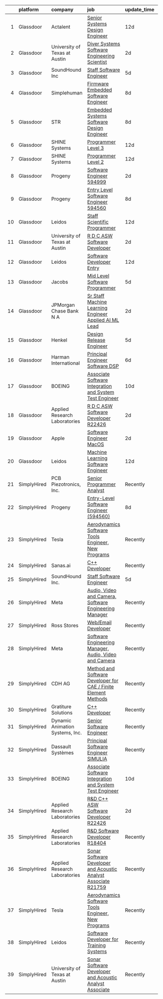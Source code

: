 

|    | platform    | company                         | job                                                                                                                                                                                                                                                                                                                                                                                                                                                                                                                                                                                                                                                                                                                                                                                                                                                                                                                                                                                                                                                                                                                                                                                                                                                                                                                                                       | update_time   | location            |
|---:|:------------|:--------------------------------|:----------------------------------------------------------------------------------------------------------------------------------------------------------------------------------------------------------------------------------------------------------------------------------------------------------------------------------------------------------------------------------------------------------------------------------------------------------------------------------------------------------------------------------------------------------------------------------------------------------------------------------------------------------------------------------------------------------------------------------------------------------------------------------------------------------------------------------------------------------------------------------------------------------------------------------------------------------------------------------------------------------------------------------------------------------------------------------------------------------------------------------------------------------------------------------------------------------------------------------------------------------------------------------------------------------------------------------------------------------|:--------------|:--------------------|
|  1 | Glassdoor   | Actalent                        | [Senior Systems Design Engineer](https://www.glassdoor.com/partner/jobListing.htm?pos=110&ao=1110586&s=58&guid=0000018340008d959224cfc28e54ea17&src=GD_JOB_AD&t=SR&vt=w&ea=1&cs=1_c436186a&cb=1663226121893&jobListingId=1008114848893&cpc=9908D8D4413DBB8A&jrtk=3-0-1gd0013drkhqe801-1gd0013ejkcko800-412b66006b682c75--6NYlbfkN0ChYVx_I3yfZ_JDY3EFoivtqvi_stwnZ_kRt8Dowt_l_d1ydueao4NE-oUleRJ4yhjPp1siZD5EE8s_iig6ulvsPYCk9JvHNrhSUhte11OvzM3TSGLAX4VakrRoImjHtqx0fe-uour-HQFbYsH1ikq7HHQA0MikOipbs2UNsBwb58U4V9c1roZw-PTiDzj-5Q3Rzuceo4i67Y5lJO-M7R0B5qHVK4Mb4hYVRAII81ji2O-T7v5dTKxdPb8D6dtS8b2ssCnzls1d2FdQHLYXyxoIohUi6dV-mu_abdD83MZjq5YIG7OXc9TlrVLw88NVzMuSQ_6Z7bGP8uFumweWqg12IjVAnHhEym1G3R5KYpb__8CWTaPJTU_-iNKbmtMrzZfo_ErZ8XMZhWIs89_uEcCaiQx157tbgGODtvdd4nkhGxutbn6wgLB8EWz3vei8KEhfvZEn0KHWy2HG3YqpV303yXo2IogasAjYoYFymBcQCtywrLNSYDUuKzFB1ZjwsL0ppwjXsqrevxshIFPO8ANDWCRNDz8sVqTQErqSdgaEsmeSUwXwmvZ80dNBu4wGjbvIc_hot7ouA7h9hQpvjzWUw_JVPCIg84xS5qi0TCO6uRwcZvcMyrjHSF6h7KleVgpWfcvuqLNJtqbR2ldxAczVuegbuWWkXbcaoAJCumLxZ8A85k8OKNNne_A3Fxd2atbhd8tnheeo6b0V2cuQ6IIXd9SO3-RvzqoBeST_r3ewfZUzOb9CX8TjBWAdPKUO36KfmJ2pAkesAc9-a8FfK60zMQPu-soKJmQbA8bV0R40qpb6u6uMeYy0weT2saRehFtpCrkcOi2gRckRG4q3WTONtd0Awa_9KcsWBRMxXZ3gC7X4sNibhV3aabX4QA9nKmxMws8eHpUuI5xfUPC_7jrJJe1g5y5ruXEUi_8gIjQFpiQRyy_n-l4GHK6WJaHmapDVxeOzYJY-wraxHzbegapW) | 12d           | Eden Prairie, MN    |
|  2 | Glassdoor   | University of Texas at Austin   | [Diver Systems Software Engineering Scientist](https://www.glassdoor.com/partner/jobListing.htm?pos=105&ao=1136043&s=58&guid=0000018340008d959224cfc28e54ea17&src=GD_JOB_AD&t=SR&vt=w&cs=1_fdcdbe2f&cb=1663226121892&jobListingId=1008134570966&jrtk=3-0-1gd0013drkhqe801-1gd0013ejkcko800-b68ce17203cedfa0-)                                                                                                                                                                                                                                                                                                                                                                                                                                                                                                                                                                                                                                                                                                                                                                                                                                                                                                                                                                                                                                             | 2d            | Austin, TX          |
|  3 | Glassdoor   | SoundHound Inc                  | [Staff Software Engineer](https://www.glassdoor.com/partner/jobListing.htm?pos=108&ao=1136043&s=58&guid=0000018340008d959224cfc28e54ea17&src=GD_JOB_AD&t=SR&vt=w&ea=1&cs=1_a97b3ed6&cb=1663226121892&jobListingId=1008130047195&jrtk=3-0-1gd0013drkhqe801-1gd0013ejkcko800-3428b7ce9c956431-)                                                                                                                                                                                                                                                                                                                                                                                                                                                                                                                                                                                                                                                                                                                                                                                                                                                                                                                                                                                                                                                             | 5d            | Santa Clara, CA     |
|  4 | Glassdoor   | Simplehuman                     | [Firmware Embedded Software Engineer](https://www.glassdoor.com/partner/jobListing.htm?pos=111&ao=1136043&s=58&guid=0000018340008d959224cfc28e54ea17&src=GD_JOB_AD&t=SR&vt=w&ea=1&cs=1_8fa1f25b&cb=1663226121892&jobListingId=1008121793908&jrtk=3-0-1gd0013drkhqe801-1gd0013ejkcko800-4dbeb1aa5cf043f4-)                                                                                                                                                                                                                                                                                                                                                                                                                                                                                                                                                                                                                                                                                                                                                                                                                                                                                                                                                                                                                                                 | 8d            | Torrance, CA        |
|  5 | Glassdoor   | STR                             | [Embedded Systems Software Design Engineer](https://www.glassdoor.com/partner/jobListing.htm?pos=120&ao=1136043&s=58&guid=0000018340008d959224cfc28e54ea17&src=GD_JOB_AD&t=SR&vt=w&ea=1&cs=1_10eeaaae&cb=1663226121895&jobListingId=1008121389988&jrtk=3-0-1gd0013drkhqe801-1gd0013ejkcko800-b47c9cf08a6f2c3c-)                                                                                                                                                                                                                                                                                                                                                                                                                                                                                                                                                                                                                                                                                                                                                                                                                                                                                                                                                                                                                                           | 8d            | Woburn, MA          |
|  6 | Glassdoor   | SHINE Systems                   | [Programmer Level 3](https://www.glassdoor.com/partner/jobListing.htm?pos=115&ao=1136043&s=58&guid=0000018340008d959224cfc28e54ea17&src=GD_JOB_AD&t=SR&vt=w&ea=1&cs=1_a88ebe7b&cb=1663226121893&jobListingId=1008114863956&jrtk=3-0-1gd0013drkhqe801-1gd0013ejkcko800-494a43996fc92e6e-)                                                                                                                                                                                                                                                                                                                                                                                                                                                                                                                                                                                                                                                                                                                                                                                                                                                                                                                                                                                                                                                                  | 12d           | Bethesda, MD        |
|  7 | Glassdoor   | SHINE Systems                   | [Programmer Level 2](https://www.glassdoor.com/partner/jobListing.htm?pos=113&ao=1136043&s=58&guid=0000018340008d959224cfc28e54ea17&src=GD_JOB_AD&t=SR&vt=w&cs=1_d4026cee&cb=1663226121893&jobListingId=1008114863901&jrtk=3-0-1gd0013drkhqe801-1gd0013ejkcko800-8d32ac5374fd15ce-)                                                                                                                                                                                                                                                                                                                                                                                                                                                                                                                                                                                                                                                                                                                                                                                                                                                                                                                                                                                                                                                                       | 12d           | Bethesda, MD        |
|  8 | Glassdoor   | Progeny                         | [Software Engineer  594999 ](https://www.glassdoor.com/partner/jobListing.htm?pos=119&ao=1136043&s=58&guid=0000018340008d959224cfc28e54ea17&src=GD_JOB_AD&t=SR&vt=w&cs=1_e3a9047e&cb=1663226121893&jobListingId=1008134031369&jrtk=3-0-1gd0013drkhqe801-1gd0013ejkcko800-6d016ac3371836b7-)                                                                                                                                                                                                                                                                                                                                                                                                                                                                                                                                                                                                                                                                                                                                                                                                                                                                                                                                                                                                                                                               | 2d            | Manassas, VA        |
|  9 | Glassdoor   | Progeny                         | [Entry Level Software Engineer  594560 ](https://www.glassdoor.com/partner/jobListing.htm?pos=109&ao=1136043&s=58&guid=0000018340008d959224cfc28e54ea17&src=GD_JOB_AD&t=SR&vt=w&cs=1_51415a08&cb=1663226121892&jobListingId=1008120992779&jrtk=3-0-1gd0013drkhqe801-1gd0013ejkcko800-2b9a7bfbde9af731-)                                                                                                                                                                                                                                                                                                                                                                                                                                                                                                                                                                                                                                                                                                                                                                                                                                                                                                                                                                                                                                                   | 8d            | Manassas, VA        |
| 10 | Glassdoor   | Leidos                          | [Staff Scientific Programmer](https://www.glassdoor.com/partner/jobListing.htm?pos=118&ao=1136043&s=58&guid=0000018340008d959224cfc28e54ea17&src=GD_JOB_AD&t=SR&vt=w&cs=1_589ea19e&cb=1663226121893&jobListingId=1008114265250&jrtk=3-0-1gd0013drkhqe801-1gd0013ejkcko800-1db047aca6211fd4-)                                                                                                                                                                                                                                                                                                                                                                                                                                                                                                                                                                                                                                                                                                                                                                                                                                                                                                                                                                                                                                                              | 12d           | Bethesda, MD        |
| 11 | Glassdoor   | University of Texas at Austin   | [R D C   ASW Software Developer](https://www.glassdoor.com/partner/jobListing.htm?pos=104&ao=1136043&s=58&guid=0000018340008d959224cfc28e54ea17&src=GD_JOB_AD&t=SR&vt=w&cs=1_323c633d&cb=1663226121892&jobListingId=1008134571094&jrtk=3-0-1gd0013drkhqe801-1gd0013ejkcko800-505db6517f58eced-)                                                                                                                                                                                                                                                                                                                                                                                                                                                                                                                                                                                                                                                                                                                                                                                                                                                                                                                                                                                                                                                           | 2d            | Austin, TX          |
| 12 | Glassdoor   | Leidos                          | [Software Developer  Entry](https://www.glassdoor.com/partner/jobListing.htm?pos=106&ao=1136043&s=58&guid=0000018340008d959224cfc28e54ea17&src=GD_JOB_AD&t=SR&vt=w&cs=1_1afa9eff&cb=1663226121892&jobListingId=1008114309415&jrtk=3-0-1gd0013drkhqe801-1gd0013ejkcko800-2b9381d73996060a-)                                                                                                                                                                                                                                                                                                                                                                                                                                                                                                                                                                                                                                                                                                                                                                                                                                                                                                                                                                                                                                                                | 12d           | Bethesda, MD        |
| 13 | Glassdoor   | Jacobs                          | [Mid Level Software Programmer](https://www.glassdoor.com/partner/jobListing.htm?pos=114&ao=1136043&s=58&guid=0000018340008d959224cfc28e54ea17&src=GD_JOB_AD&t=SR&vt=w&cs=1_f727c3b7&cb=1663226121893&jobListingId=1008128557334&jrtk=3-0-1gd0013drkhqe801-1gd0013ejkcko800-0af984db1dd2315d-)                                                                                                                                                                                                                                                                                                                                                                                                                                                                                                                                                                                                                                                                                                                                                                                                                                                                                                                                                                                                                                                            | 5d            | Bingham Farms, MI   |
| 14 | Glassdoor   | JPMorgan Chase Bank  N A        | [Sr  Staff Machine Learning Engineer   Applied AI ML Lead](https://www.glassdoor.com/partner/jobListing.htm?pos=112&ao=1136043&s=58&guid=0000018340008d959224cfc28e54ea17&src=GD_JOB_AD&t=SR&vt=w&cs=1_08bee930&cb=1663226121893&jobListingId=1008135419592&jrtk=3-0-1gd0013drkhqe801-1gd0013ejkcko800-c192268a470b92e3-)                                                                                                                                                                                                                                                                                                                                                                                                                                                                                                                                                                                                                                                                                                                                                                                                                                                                                                                                                                                                                                 | 2d            | Palo Alto, CA       |
| 15 | Glassdoor   | Henkel                          | [Design   Release Engineer](https://www.glassdoor.com/partner/jobListing.htm?pos=103&ao=1110586&s=58&guid=0000018340008d959224cfc28e54ea17&src=GD_JOB_AD&t=SR&vt=w&cs=1_c9ec9dc2&cb=1663226121892&jobListingId=1008129968269&cpc=9908D8D4413DBB8A&jrtk=3-0-1gd0013drkhqe801-1gd0013ejkcko800-dd6aa8f583606936--6NYlbfkN0Bnb2JtfZ4AEsMA1Pu2i33F7qA_ifajj7vsPj00nFwV5oJ5S38d4YJev97vL1XpAk697PcgHYCrOvaQ3Dld0Ehq3dDuTjOxMQELFMqHYyzv8g-iyjePoYaXQPojbGhFNqwV1qsbWNqeA7M6FV-OtylbeTOenxbAa9MXgTQTS5a_7jf0Lvd4ZhSRrZIBHxhsOoEbowzsdaSPO4Z8B29pgCEIEXAad_d3b5uzcDvpcHmbjGIBoIopIipBOHqseCfTCh6KbMZth7EiyhBfHdBhzvTTJzICT3FWTdFJnCWgVBLGUtRvrGjqRMkJR6VRJxY6jnoOC85Gs9nLbIMO_XBzZMO6VlybqEBwL7DvQrS-NEO_GL815clE0s55-4ujnRjVyb-Zev6mN4zWCmLXI4GbXt19mXwrEZrL4GbF78-E-3iwmpAuno3S3RqJVfeK-YZmNzO03y5rVvIZx3ielCLobgPfh_AzrRVakzUq55Fn6LDQxklLzF3CFvKa09khQXchUyM9j-R4_u2q42ESqHIf4JJxx6MVDWOgdL0%3D)                                                                                                                                                                                                                                                                                                                                                                                                                                                             | 5d            | Madison Heights, MI |
| 16 | Glassdoor   | Harman International            | [Principal Engineer  Software DSP](https://www.glassdoor.com/partner/jobListing.htm?pos=116&ao=1136043&s=58&guid=0000018340008d959224cfc28e54ea17&src=GD_JOB_AD&t=SR&vt=w&cs=1_598125c7&cb=1663226121893&jobListingId=1008126856852&jrtk=3-0-1gd0013drkhqe801-1gd0013ejkcko800-555e2380c94f309b-)                                                                                                                                                                                                                                                                                                                                                                                                                                                                                                                                                                                                                                                                                                                                                                                                                                                                                                                                                                                                                                                         | 6d            | Novi, MI            |
| 17 | Glassdoor   | BOEING                          | [Associate Software Integration and System Test Engineer](https://www.glassdoor.com/partner/jobListing.htm?pos=101&ao=1110586&s=58&guid=0000018340008d959224cfc28e54ea17&src=GD_JOB_AD&t=SR&vt=w&cs=1_eb5085f0&cb=1663226121891&jobListingId=1008117325734&cpc=E521981D00147CE2&jrtk=3-0-1gd0013drkhqe801-1gd0013ejkcko800-18b58d6d4bcfe4f1--6NYlbfkN0BddK4H-tsabPiX3BvkwhvbvP4OkLNzlRX6egXJy9Hb11ERhvpR4KXHiogI9i6BJrntUqviaGCPutZGaAmlgx_3hMD3w7XdObyat3Ifm5u27qe1c7zrVC5iZB1RHaF1xUY30Llt1aqKoIMQ28VclLDuj56rNyWW1Qd7oLkyRIrQ5Nzv5hnKTaKn0iRErfqH0eNqcP2UKf7Mrjw50aupBKJ95GHkL9muebLW_1wU-JClEK5eN8mYIPjNa0nYXtfMnzyrbOzwjCerEoavWot43fQ45oELMjhCb5nOiQz5rcguODsshT1p9wj84BNm3ebAn9yt6eV4A9-kZ7WjpV-Cz9HcPbrjRUpcyk-cNT5NRQhvRSe-aTCm8PmbgF4w7OK3iZQG1DMCHLfqFipYH-ZK-1ydvh8hhPWMnkYpyjD5AAwepkFNsREK2nrkYyzz8QnGTqU%3D)                                                                                                                                                                                                                                                                                                                                                                                                                                                                                                                               | 10d           | Kent, WA            |
| 18 | Glassdoor   | Applied Research Laboratories   | [R D C   ASW Software Developer R22426](https://www.glassdoor.com/partner/jobListing.htm?pos=107&ao=1136043&s=58&guid=0000018340008d959224cfc28e54ea17&src=GD_JOB_AD&t=SR&vt=w&ea=1&cs=1_5899c4f5&cb=1663226121892&jobListingId=1008134873870&jrtk=3-0-1gd0013drkhqe801-1gd0013ejkcko800-9e99523256cc7a65-)                                                                                                                                                                                                                                                                                                                                                                                                                                                                                                                                                                                                                                                                                                                                                                                                                                                                                                                                                                                                                                               | 2d            | Austin, TX          |
| 19 | Glassdoor   | Apple                           | [Software Engineer  MacOS](https://www.glassdoor.com/partner/jobListing.htm?pos=102&ao=1110586&s=58&guid=0000018340008d959224cfc28e54ea17&src=GD_JOB_AD&t=SR&vt=w&cs=1_64aaa715&cb=1663226121891&jobListingId=1008133141403&cpc=3BA4CE39D5B5DEF5&jrtk=3-0-1gd0013drkhqe801-1gd0013ejkcko800-869a4a8707948b64--6NYlbfkN0BvKrLyj5gPmtZO9T8euul8TCxuuKNOtzRJOomxnwSEodTz2Bc-sPZlO_uSwsktAejkb2G_8bUD-yZXb6kLWuO2EUnUdgMUmQxYOfyDeaFQaUb6B8pmIx8_60xVMwuscXwdr7wJVfhDS33j3E79iPiKpybB1Nm4OuHocCagPk-0jrQuZ2I55l0Vgr30cqGDdzZ_-J_cW_eSXQM98_dDoCnbU8DDxRfrfKX7wuW1BnyKO1MfZ9p1JqK34q_R9UEc99lf0o1tFU-Zykwja2cg17KxnRFJ75jJSFt4al9kQWm_fXh7wm13UyKZGCzSnI2uk1QzX1pDjqmoeEpkf8Um8gR_yWnPCwMQ2YfrvkiUQPUuyhI8se0FM2iCEdL_hCiUnb9beqiJ_Qf-IImVmpGZyoq5RjvWyU717IB1m14MpCm4B_DpYQD1s3TPaD02terorvHYhc1W8QExEcGQR4rb4Ket9u_2vlzG6nIOxMWCEGTh8eKBGqYywDx3afZc6Qobe4ybmIG5p1lNSd_you1fpu-MiB_D4W8ktLQTpQWdg9MBgypHWebwe9qyE7EK_iHdi6I3rlhnPDigxtNquQaju3fly8wSmyPUs6GoyOMYO5XCRDpUXWlLwQ2BO5NBk7eYMWcrRmzdZXgTbnHZGnFvXS8IV_S9NptuSfu-ATJMEu7StjOCLgovgSh03Bbqj72KAdYcMEtNLvUmRnWU4SGm7_14mLj6_XKOoK5AbkNZTjrIqnMyxuT5NtyYzUU6bvV1kC3wZik0zI5Vw2vzYtqhalzU2q0bmO8tw9G96MVwy4EnigWDIioeW-Sms6SZE4tBNsDwdEbVwYxf1gRf4RODKn6M5S1z4Q1Pw_y868JeG8uhimuhIlq4EZuHI-qIUKe83VYJHCRV5ANwN2yvYEBOsPLpjOeN_8LCmW2R3-XvwJXN-9sl0_zQ-29qKkuwsDi-5bnt8uw7poNXsg%3D%3D)                | 2d            | Cupertino, CA       |
| 20 | Glassdoor   | Leidos                          | [Machine Learning Software Engineer](https://www.glassdoor.com/partner/jobListing.htm?pos=117&ao=1136043&s=58&guid=0000018340008d959224cfc28e54ea17&src=GD_JOB_AD&t=SR&vt=w&cs=1_e02c64f0&cb=1663226121893&jobListingId=1008114325397&jrtk=3-0-1gd0013drkhqe801-1gd0013ejkcko800-bf4d2cb1de72a3c1-)                                                                                                                                                                                                                                                                                                                                                                                                                                                                                                                                                                                                                                                                                                                                                                                                                                                                                                                                                                                                                                                       | 12d           | Arlington, VA       |
| 21 | SimplyHired | PCB Piezotronics, Inc.          | [Senior Programmer Analyst](https://www.simplyhired.com/job/eQBYwWiHkxugufpP5RasTROUJ8GSCTQyB7il0JPt8M58snoQJ9LUjQ?q=acoustic+developer)                                                                                                                                                                                                                                                                                                                                                                                                                                                                                                                                                                                                                                                                                                                                                                                                                                                                                                                                                                                                                                                                                                                                                                                                                  | Recently      | Depew, NY           |
| 22 | SimplyHired | Progeny                         | [Entry-Level Software Engineer (594560)](https://www.simplyhired.com/job/hFZ0kpPt7g7aOxFzPksAH7fahgRzX61kk6-Gsyoh-O4nQt0YXf5-Tg?q=acoustic+developer)                                                                                                                                                                                                                                                                                                                                                                                                                                                                                                                                                                                                                                                                                                                                                                                                                                                                                                                                                                                                                                                                                                                                                                                                     | 8d            | Manassas, VA        |
| 23 | SimplyHired | Tesla                           | [Aerodynamics Software Tools Engineer, New Programs](https://www.simplyhired.com/job/zO8gcthxFQqgNmwD9bdYUrhRy13Ovr3XTHhU0ibGJoZo7L7tcfLxOw?q=acoustic+developer)                                                                                                                                                                                                                                                                                                                                                                                                                                                                                                                                                                                                                                                                                                                                                                                                                                                                                                                                                                                                                                                                                                                                                                                         | Recently      | Hawthorne, CA       |
| 24 | SimplyHired | Sanas.ai                        | [C++ Developer](https://www.simplyhired.com/job/OfOrk2GK8qtkXIcNYByn2PuJplYGhQ13uZQ6Ml5U-ypgUB5Y4bvF1Q?q=acoustic+developer)                                                                                                                                                                                                                                                                                                                                                                                                                                                                                                                                                                                                                                                                                                                                                                                                                                                                                                                                                                                                                                                                                                                                                                                                                              | Recently      | Remote              |
| 25 | SimplyHired | SoundHound Inc.                 | [Staff Software Engineer](https://www.simplyhired.com/job/Q6biehcUO9lofkX2AGKDLjOHiRDpVsxGuo0i9K2uWz-nY3y1jerrxw?q=acoustic+developer)                                                                                                                                                                                                                                                                                                                                                                                                                                                                                                                                                                                                                                                                                                                                                                                                                                                                                                                                                                                                                                                                                                                                                                                                                    | 5d            | Santa Clara, CA     |
| 26 | SimplyHired | Meta                            | [Audio, Video and Camera, Software Engineering Manager](https://www.simplyhired.com/job/_oYuKuEo9Z3Ea-hjNFMmot2vKQ31oOvI9d1qmQa1ksOPRryB2zToYQ?q=acoustic+developer)                                                                                                                                                                                                                                                                                                                                                                                                                                                                                                                                                                                                                                                                                                                                                                                                                                                                                                                                                                                                                                                                                                                                                                                      | Recently      | Burlingame, CA      |
| 27 | SimplyHired | Ross Stores                     | [Web/Email Developer](https://www.simplyhired.com/job/iapHcCXyBAwSCQxFgqTzcH6pCeCWlT5U6RhkIjo60dultz2bPETatw?q=acoustic+developer)                                                                                                                                                                                                                                                                                                                                                                                                                                                                                                                                                                                                                                                                                                                                                                                                                                                                                                                                                                                                                                                                                                                                                                                                                        | Recently      | Dublin, CA          |
| 28 | SimplyHired | Meta                            | [Software Engineering Manager, Audio, Video and Camera](https://www.simplyhired.com/job/TkOntsbGUX7anLYq99OEHpbDL-6qiHxXC1wAR_8gkDB35-2qH3yhDQ?q=acoustic+developer)                                                                                                                                                                                                                                                                                                                                                                                                                                                                                                                                                                                                                                                                                                                                                                                                                                                                                                                                                                                                                                                                                                                                                                                      | Recently      | Burlingame, CA      |
| 29 | SimplyHired | CDH AG                          | [Method and Software Developer for CAE / Finite Element Methods](https://www.simplyhired.com/job/-PwpaSww9pIsSSdq8eeKSiCqpSwU9Z7WesweKJU1KIB1qSkYA47s8w?q=acoustic+developer)                                                                                                                                                                                                                                                                                                                                                                                                                                                                                                                                                                                                                                                                                                                                                                                                                                                                                                                                                                                                                                                                                                                                                                             | Recently      | Remote              |
| 30 | SimplyHired | Gratiture Solutions             | [C++ Developer](https://www.simplyhired.com/job/gLdS7TlxgJv6w6Jqu9bmi4KwhN9IwqX-SrFOKvDJP8TR1KwI8gsJyw?q=acoustic+developer)                                                                                                                                                                                                                                                                                                                                                                                                                                                                                                                                                                                                                                                                                                                                                                                                                                                                                                                                                                                                                                                                                                                                                                                                                              | Recently      | Remote              |
| 31 | SimplyHired | Dynamic Animation Systems, Inc. | [Senior Software Engineer](https://www.simplyhired.com/job/AzssRDbf5igdq8fjkSjvzuWmDw_CyAuhZOcQrBC3CQsh09Ddu7iG1Q?q=acoustic+developer)                                                                                                                                                                                                                                                                                                                                                                                                                                                                                                                                                                                                                                                                                                                                                                                                                                                                                                                                                                                                                                                                                                                                                                                                                   | Recently      | Bethesda, MD        |
| 32 | SimplyHired | Dassault Systèmes               | [Principal Software Engineer SIMULIA](https://www.simplyhired.com/job/EoyCNNBK4UDsF5Gx7YzyR7Q6olXn4fnrw8HCQt0MME2YG7Gjcx7NiA?q=acoustic+developer)                                                                                                                                                                                                                                                                                                                                                                                                                                                                                                                                                                                                                                                                                                                                                                                                                                                                                                                                                                                                                                                                                                                                                                                                        | Recently      | Waltham, MA         |
| 33 | SimplyHired | BOEING                          | [Associate Software Integration and System Test Engineer](https://www.simplyhired.com/job/2zjEpPYuq1B5jNGAVmSwQa33qQ-Zjfjt72-EELDjypPlkiCWaO9n2w?q=acoustic+developer)                                                                                                                                                                                                                                                                                                                                                                                                                                                                                                                                                                                                                                                                                                                                                                                                                                                                                                                                                                                                                                                                                                                                                                                    | 10d           | Kent, WA            |
| 34 | SimplyHired | Applied Research Laboratories   | [R&D C++ ASW Software Developer R22426](https://www.simplyhired.com/job/8XP0R6LMD2rgtoekPlVM5lv487R8RZr8mtW6j4w07LPhzUDNXm6zhQ?q=acoustic+developer)                                                                                                                                                                                                                                                                                                                                                                                                                                                                                                                                                                                                                                                                                                                                                                                                                                                                                                                                                                                                                                                                                                                                                                                                      | 2d            | Austin, TX          |
| 35 | SimplyHired | Applied Research Laboratories   | [R&D Software Developer R18404](https://www.simplyhired.com/job/iYsUoC4YVp2iNY6b_JtpfN9L4H2iAgnSxyEYjA8MjR38__eDQ3Tw0g?q=acoustic+developer)                                                                                                                                                                                                                                                                                                                                                                                                                                                                                                                                                                                                                                                                                                                                                                                                                                                                                                                                                                                                                                                                                                                                                                                                              | Recently      | Austin, TX          |
| 36 | SimplyHired | Applied Research Laboratories   | [Sonar Software Developer and Acoustic Analyst Associate R21759](https://www.simplyhired.com/job/Kjonhx6rqotT16KInNpdD1g1AD-YHGpBOYmlTLUpOzjO1-0c3CDpJg?q=acoustic+developer)                                                                                                                                                                                                                                                                                                                                                                                                                                                                                                                                                                                                                                                                                                                                                                                                                                                                                                                                                                                                                                                                                                                                                                             | Recently      | Austin, TX          |
| 37 | SimplyHired | Tesla                           | [Aerodynamics Software Tools Engineer, New Programs](https://www.simplyhired.com/job/zO8gcthxFQqgNmwD9bdYUrhRy13Ovr3XTHhU0ibGJoZo7L7tcfLxOw?q=acoustic+developer)                                                                                                                                                                                                                                                                                                                                                                                                                                                                                                                                                                                                                                                                                                                                                                                                                                                                                                                                                                                                                                                                                                                                                                                         | Recently      | Hawthorne, CA       |
| 38 | SimplyHired | Leidos                          | [Software Developer for Training Systems](https://www.simplyhired.com/job/bkZMqLcMEW3WoKMF4vv5LTlDXVzHoXRsF35WIS_tZNhHme0iBV-Cow?q=acoustic+developer)                                                                                                                                                                                                                                                                                                                                                                                                                                                                                                                                                                                                                                                                                                                                                                                                                                                                                                                                                                                                                                                                                                                                                                                                    | Recently      | Bethesda, MD        |
| 39 | SimplyHired | University of Texas at Austin   | [Sonar Software Developer and Acoustic Analyst Associate](https://www.simplyhired.com/job/G6MGPKPgcpavQ_-zy-lkoVJ1WVl1gKkEFvxcG1plaIkhkbEhWdhHOA?q=acoustic+developer)                                                                                                                                                                                                                                                                                                                                                                                                                                                                                                                                                                                                                                                                                                                                                                                                                                                                                                                                                                                                                                                                                                                                                                                    | Recently      | Austin, TX          |